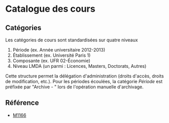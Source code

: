 # Catalogue des cours

## Catégories

Les catégories de cours sont standardisées sur quatre niveaux

 1.  Période (ex. Année universitaire 2012-2013)
 2.  Établissement (ex. Université Paris 1)
 3.  Composante (ex. UFR 02-Économie)
 4.  Niveau LMDA (un parmi : Licences, Masters, Doctorats, Autres) 

Cette structure permet la délégation d'administration (droits d'accès, droits de modification, etc.).
Pour les périodes écoulées, la catégorie *Période* est préfixée par "Archive - " lors de l'opération manuelle d'archivage.

## Référence

* [M1166](http://tickets.silecs.info/mantis/view.php?id=1166)